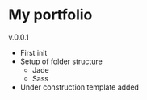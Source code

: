 # My portfolio

v.0.0.1

* First init
* Setup of folder structure
  - Jade
  - Sass
* Under construction template added